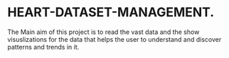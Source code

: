 # HEART-DATASET-MANAGEMENT.

The Main aim of this project is to read the vast data and the show visuslizations for the data that helps the user to understand and discover patterns and trends in it.
